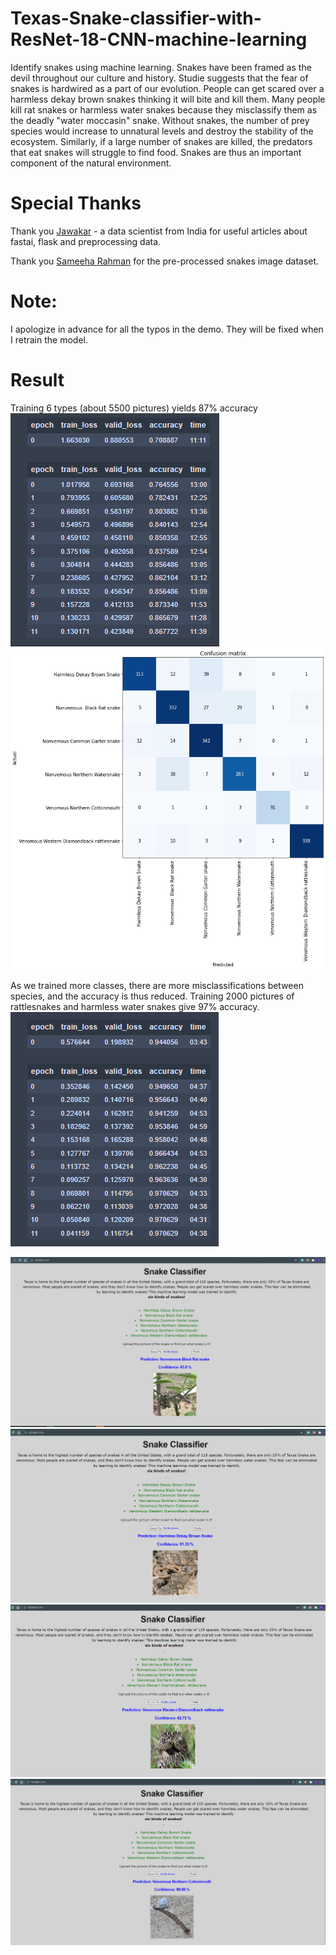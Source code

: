 # Texas-Snake-classifier-with-ResNet-18-CNN-machine-learning
Identify snakes using machine learning. Snakes have been framed as the devil throughout our culture and history. Studie suggests that the fear of snakes is hardwired as a part of our evolution. People can get scared over a harmless dekay brown snakes thinking it will bite and kill them. Many people kill rat snakes or harmless water snakes because they misclassify them as the deadly "water moccasin" snake.  Without snakes, the number of prey species would increase to unnatural levels and destroy the stability of the ecosystem. Similarly, if a large number of snakes are killed, the predators that eat snakes will struggle to find food. Snakes are thus an important component of the natural environment. 
# Special Thanks 
Thank you [Jawakar](https://medium.com/@jawakarselvavinayagam) - a data scientist from India for useful articles about fastai, flask and preprocessing data.

Thank you [Sameeha Rahman](https://www.kaggle.com/sameeharahman/preprocessed-snake-images) for the pre-processed snakes image dataset.

# Note:
I apologize in advance for all the typos in the demo. They will be fixed when I retrain the model. 
# Result
Training 6 types (about 5500 pictures) yields 87% accuracy
![Accuracy](https://github.com/Vikramkumarx/snake-bite-prediction/blob/main/accuracy%20log.PNG)
![Confustion matrix](https://github.com/Hanh-hub/Texas-Snake-classifier-with-ResNet-18-CNN-machine-learning/blob/main/confusion%20matrix.png)

As we trained more classes, there are more misclassifications between species, and the accuracy is thus reduced. 
Training 2000 pictures of rattlesnakes and harmless water snakes give 97% accuracy. 
![Accuracy when there are only two classes ](https://github.com/Hanh-hub/Texas-Snake-classifier-with-ResNet-18-CNN-machine-learning/blob/main/accuracy%20log%202%20classes.PNG)


![Testing results -black rat snake](https://github.com/Vikramkumarx/snake-bite-prediction/blob/main/Testing%20result%201.PNG)
![Testing result - dekay brown snake ](https://github.com/Vikramkumarx/snake-bite-prediction/blob/main/Testing%20result%202.PNG)
![Testing result - rattle snake ](https://github.com/Vikramkumarx/snake-bite-prediction/blob/main/Testing%20result%203.PNG)
![Testing result - cottonmouth ](https://github.com/Vikramkumarx/snake-bite-prediction/blob/main/Testing%20result%204.PNG)
